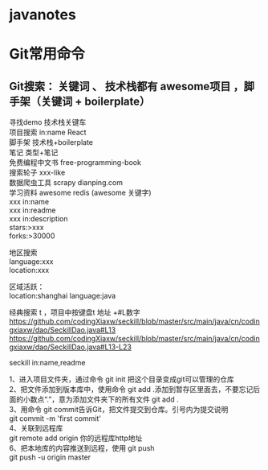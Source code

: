 # javanotes



# Git常用命令

## Git搜索： 关键词 、 技术栈都有 awesome项目 ，脚手架（关键词 + boilerplate）
寻找demo      技术栈关键车 <br>
项目搜索       in:name React <br>
脚手架         技术栈+boilerplate <br>
笔记          类型+笔记 <br>
免费编程中文书  free-programming-book <br>
搜索轮子       xxx-like <br>
数据爬虫工具    scrapy dianping.com <br>
学习资料  awesome redis  (awesome 关键字)<br>
xxx in:name  <br>
xxx in:readme  <br>
xxx in:description  <br>
stars:>xxx <br>
forks:>30000 <br>

地区搜索<br>
language:xxx <br>
location:xxx <br>

区域活跃：<br>
location:shanghai language:java <br>

经典搜索 t ，项目中按键盘t
地址 +#L数字
https://github.com/codingXiaxw/seckill/blob/master/src/main/java/cn/codingxiaxw/dao/SeckillDao.java#L13
https://github.com/codingXiaxw/seckill/blob/master/src/main/java/cn/codingxiaxw/dao/SeckillDao.java#L13-L23
 

seckill in:name,readme

1、进入项目文件夹，通过命令 git init 把这个目录变成git可以管理的仓库<br>
2、把文件添加到版本库中，使用命令 git add .添加到暂存区里面去，不要忘记后面的小数点“.”，意为添加文件夹下的所有文件 git add . <br>
3、用命令 git commit告诉Git，把文件提交到仓库。引号内为提交说明<br>
   git commit -m 'first commit'<br>
4、关联到远程库<br>
   git remote add origin 你的远程库http地址<br>
6、把本地库的内容推送到远程，使用 git push<br>
   git push -u origin master


